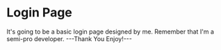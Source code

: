 # Login Page
 It's going to be a basic login page designed by me.
 Remember that I'm a semi-pro developer.
 ---Thank You Enjoy!---
